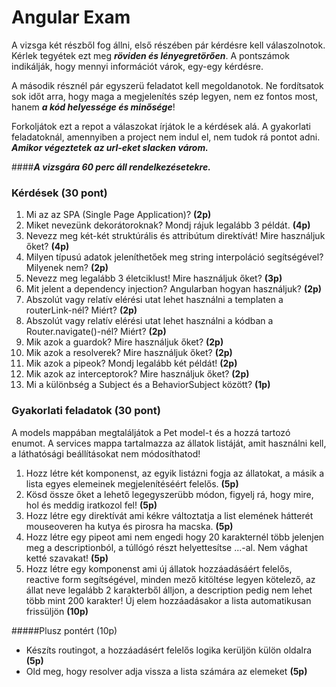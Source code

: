 # Angular Exam

A vizsga két részből fog állni, első részében pár kérdésre kell válaszolnotok. 
Kérlek tegyétek ezt meg **_röviden és lényegretörően_**. A pontszámok indikálják, hogy mennyi információt várok, 
egy-egy kérdésre.

A második résznél pár egyszerü feladatot kell megoldanotok. Ne fordítsatok sok időt arra, 
hogy maga a megjelenítés szép legyen, nem ez fontos most, hanem **_a kód helyessége és minősége_**!

Forkoljátok ezt a repot a válaszokat írjátok le a kérdések alá. 
A gyakorlati feladatoknál, amennyiben a project nem indul el, nem tudok rá pontot adni.
**_Amikor végeztetek az url-eket slacken várom._**

####**_A vizsgára 60 perc áll rendelkezésetekre._**

### Kérdések (30 pont)

1) Mi az az SPA (Single Page Application)? **(2p)**
2) Miket nevezünk dekorátoroknak? Mondj rájuk legalább 3 példát. **(4p)**
3) Nevezz meg két-két struktúrális és attribútum direktívát! Mire használjuk őket? **(4p)**
4) Milyen típusú adatok jeleníthetőek meg string interpoláció segítségével? Milyenek nem? **(2p)**
5) Nevezz meg legalább 3 életciklust! Mire használjuk őket? **(3p)**
6) Mit jelent a dependency injection? Angularban hogyan használjuk? **(2p)**
7) Abszolút vagy relatív elérési utat lehet használni a templaten a routerLink-nél? Miért? **(2p)**
8) Abszolút vagy relatív elérési utat lehet használni a kódban a Router.navigate()-nél? Miért? **(2p)**
9) Mik azok a guardok? Mire használjuk őket? **(2p)**
10) Mik azok a resolverek? Mire használjuk őket? **(2p)**
11) Mik azok a pipeok? Mondj legalább két példát! **(2p)**
12) Mik azok az interceptorok? Mire használjuk őket? **(2p)**
13) Mi a különbség a Subject és a BehaviorSubject között? **(1p)**

### Gyakorlati feladatok (30 pont)
A models mappában megtaláljátok a Pet model-t és a hozzá tartozó enumot. 
A services mappa tartalmazza az állatok listáját, amit használni kell, a láthatósági beállításokat nem módosíthatod!
1) Hozz létre két komponenst, az egyik listázni fogja az állatokat, 
a másik a lista egyes elemeinek megjelenítéséért felelős. **(5p)**
2) Kösd össze őket a lehető legegyszerübb módon, figyelj rá, hogy mire, hol és meddig iratkozol fel! **(5p)**
3) Hozz létre egy direktívát ami kékre változtatja a list 
elemének hátterét mouseoveren ha kutya és pirosra ha macska. **(5p)**
4) Hozz létre egy pipeot ami nem engedi hogy 20 karakternél több jelenjen meg a descriptionból, 
a túllógó részt helyettesítse ...-al. Nem vághat ketté szavakat! **(5p)**
5) Hozz létre egy komponenst ami új állatok hozzáadásáért felelős, reactive form segítségével,
 minden mező kitöltése legyen kötelező, az állat neve legalább 2 karakterből álljon, a description pedig nem lehet több mint 200 karakter! 
 Új elem hozzáadásakor a lista automatikusan frissüljön **(10p)** 

#####Plusz pontért (10p)
- Készíts routingot, a hozzáadásért felelős logika kerüljön külön oldalra **(5p)**
- Old meg, hogy resolver adja vissza a lista számára az elemeket **(5p)**
